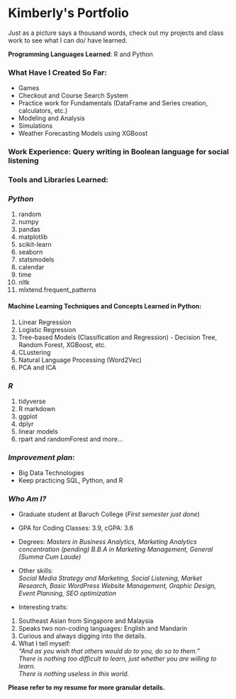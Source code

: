 # Kimberly's Portfolio
Just as a picture says a thousand words, check out my projects and class work to see what I can do/ have learned.

__Programming Languages Learned__: R and Python  

### What Have I Created So Far:
* Games
* Checkout and Course Search System
* Practice work for Fundamentals (DataFrame and Series creation, calculators, etc.)
* Modeling and Analysis
* Simulations
* Weather Forecasting Models using XGBoost

### Work Experience: Query writing in Boolean language for social listening

### Tools and Libraries Learned: 
### _Python_
1. random
2. numpy 
3. pandas
4. matplotlib
5. scikit-learn
6. seaborn 
7. statsmodels
8. calendar
9. time
10. nltk
11. mlxtend.frequent_patterns

#### Machine Learning Techniques and Concepts Learned in Python:
1. Linear Regression
2. Logistic Regression
3. Tree-based Models (Classification and Regression) - Decision Tree, Random Forest, XGBoost, etc.
4. CLustering
5. Natural Language Processing (Word2Vec)
6. PCA and ICA

### _R_
1. tidyverse 
2. R markdown
3. ggplot
4. dplyr
5. linear models
6. rpart and randomForest
and more...

### _Improvement plan_: 
- Big Data Technologies
- Keep practicing SQL, Python, and R

### _Who Am I?_  
* Graduate student at Baruch College (_First semester just done_)
* GPA for Coding Classes: 3.9, cGPA: 3.6

* Degrees: 
_Masters in Business Analytics, Marketing Analytics concentration (_pending_)_
_B.B.A in Marketing Management, General (Summa Cum Laude)_
* Other skills:  
_Social Media Strategy and Marketing, Social Listening, Market Research, Basic WordPress Website Management, Graphic Design, Event Planning, SEO optimization_  
* Interesting traits:
1. Southeast Asian from Singapore and Malaysia
2. Speaks two non-coding languages: English and Mandarin
3. Curious and always digging into the details. 
4. What I tell myself:  
_“And as you wish that others would do to you, do so to them.”_   
_There is nothing too difficult to learn, just whether you are willing to learn._  
_There is nothing useless in this world._  

__Please refer to my resume for more granular details.__
